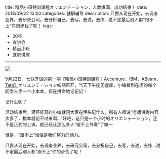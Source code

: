 title: 精品小班特训课程オリエンテーション，人数爆满，成功结束！
date: 2018/09/22 13:00
categories: 就职辅导
description: 只要从现在开始，去调查业界，去研究公司，去分析自己，去写，去说，去练...说不定最后别人都“跟不上”你的步伐了呢！
tags:
- 20卒
- 宣讲会
- 精品小班
- 就职讲座

---

![](http://wx2.sinaimg.cn/mw690/a9a40e85gy1fvp7epqturj21kw16onpf.jpg)

9月22日，[七联开设的第一期【精品小班特训课程｜Accenture，IBM，ABeam，Tata】](https://qilian.jp/2018/09/04/vip_it_consulting/)オリエンテーション如期召开，当天下午座无虚席，小编看到在场的每个同学人手一个小本本，都在拼命地记记记！

记什么呢？

活动结束后，满怀好奇的小编就问大家在埋头记什么，所有人都说“老师讲得内容太多了，根本就记不过来啊...”好吧，这只是一个小时的オリエンテーション，还不是正式的上课，就已经让那么多人“跟不上节奏”了嘛～

但是，“跟不上”恰恰是我们努力的动力。

只要从现在开始，去调查业界，去研究公司，去分析自己，去写，去说，去练...说不定最后别人都“跟不上”你的步伐了呢！